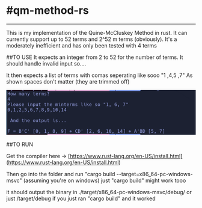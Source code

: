 #qm-method-rs
===================
----------

This is my implementation of the Quine-McCluskey Method in rust. It can currently support up to 52 terms and 2^52 m terms (obviously). It's a moderately inefficient and has only been tested with 4 terms

##TO USE
It expects an integer from 2 to 52 for the number of terms. It should handle invalid input so....

It then expects a list of terms with comas seperating like sooo "1 ,4,5  ,7" As shown spaces don't matter
(they are trimmed off)

![alt text](https://github.com/OneMoreByte/qm-method-rs/blob/master/expected-input.png "An example run")


##TO RUN

Get the compiler here -> [https://www.rust-lang.org/en-US/install.html] (https://www.rust-lang.org/en-US/install.html)

Then go into the folder and run "cargo build --target=x86_64-pc-windows-msvc" (assuming you're on windows)
just "cargo build" might work tooo

it should output the binary in ./target/x86_64-pc-windows-msvc/debug/ or just /target/debug if you just ran "cargo build" and it worked
